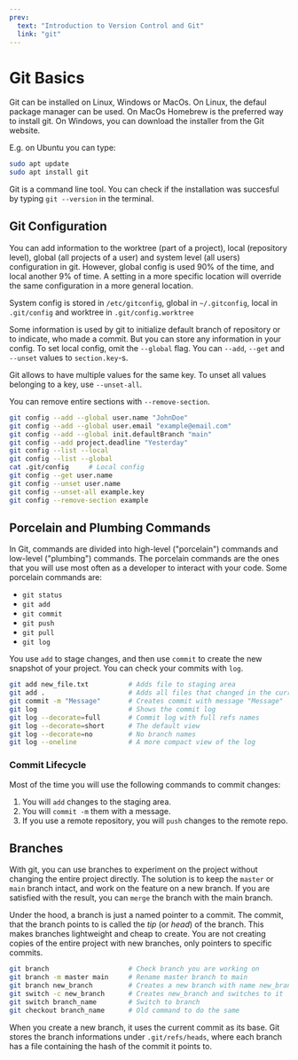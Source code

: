 ```yaml
---
prev:
  text: "Introduction to Version Control and Git"
  link: "git"
---
```


# Git Basics

Git can be installed on Linux, Windows or MacOs. On Linux, the defaul package manager can be used. On MacOs Homebrew is the preferred way to install git. On Windows, you can download the installer from the Git website.

E.g. on Ubuntu you can type:

```bash
sudo apt update
sudo apt install git
```

Git is a command line tool. You can check if the installation was succesful by typing `git --version` in the terminal.

## Git Configuration

You can add information to the worktree (part of a project), local (repository level), global (all projects of a user) and system level (all users) configuration in git. However, global config is used 90% of the time, and local another 9% of time. A setting in a more specific location will override the same configuration in a more general location.

System config is stored in `/etc/gitconfig`, global in `~/.gitconfig`, local in `.git/config` and worktree in `.git/config.worktree`

Some information is used by git to initialize default branch of repository or to indicate, who made a commit. But you can store any information in your config. To set local config, omit the `--global` flag. You can `--add`, `--get` and `--unset` values to `section.key`-s.

Git allows to have multiple values for the same key. To unset all values belonging to a key, use `--unset-all`.

You can remove entire sections with `--remove-section`.

```bash
git config --add --global user.name "JohnDoe"
git config --add --global user.email "example@email.com"
git config --add --global init.defaultBranch "main"
git config --add project.deadline "Yesterday"
git config --list --local
git config --list --global
cat .git/config     # Local config
git config --get user.name
git config --unset user.name
git config --unset-all example.key
git config --remove-section example
```

## Porcelain and Plumbing Commands

In Git, commands are divided into high-level ("porcelain") commands and low-level ("plumbing") commands. The porcelain commands are the ones that you will use most often as a developer to interact with your code. Some porcelain commands are:

- `git status`
- `git add`
- `git commit`
- `git push`
- `git pull`
- `git log`

You use `add` to stage changes, and then use `commit` to create the new snapshot of your project. You can check your commits with `log`.

```bash
git add new_file.txt          # Adds file to staging area
git add .                     # Adds all files that changed in the current directory
git commit -m "Message"       # Creates commit with message "Message"
git log                       # Shows the commit log
git log --decorate=full       # Commit log with full refs names
git log --decorate=short      # The default view
git log --decorate=no         # No branch names
git log --oneline             # A more compact view of the log
```

### Commit Lifecycle

Most of the time you will use the following commands to commit changes:

1. You will `add` changes to the staging area.
2. You will `commit -m` them with a message.
3. If you use a remote repository, you will `push` changes to the remote repo.

## Branches

With git, you can use branches to experiment on the project without changing the entire project directly. The solution is to keep the `master` or `main` branch intact, and work on the feature on a new branch. If you are satisfied with the result, you can `merge` the branch with the main branch.

Under the hood, a branch is just a named pointer to a commit. The commit, that the branch points to is called the _tip_ (or _head_) of the branch. This makes branches lightweight and cheap to create. You are not creating copies of the entire project with new branches, only pointers to specific commits.

```bash
git branch                    # Check branch you are working on
git branch -m master main     # Rename master branch to main
git branch new_branch         # Creates a new branch with name new_branch
git switch -c new_branch      # Creates new_branch and switches to it
git switch branch_name        # Switch to branch
git checkout branch_name      # Old command to do the same
```

When you create a new branch, it uses the current commit as its base. Git stores the branch informations under `.git/refs/heads`, where each branch has a file containing the hash of the commit it points to.
